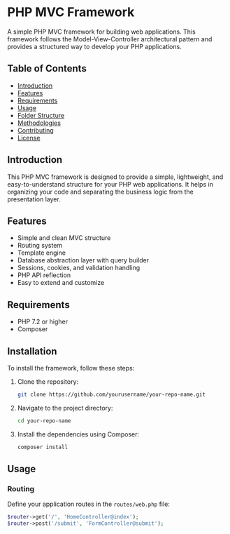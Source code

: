# PHP MVC Framework

A simple PHP MVC framework for building web applications. This framework follows the Model-View-Controller architectural pattern and provides a structured way to develop your PHP applications.

## Table of Contents

- [Introduction](#introduction)
- [Features](#features)
- [Requirements](#requirements)
- [Usage](#usage)
- [Folder Structure](#folder-structure)
- [Methodologies](#methodologies)
- [Contributing](#contributing)
- [License](#license)

## Introduction

This PHP MVC framework is designed to provide a simple, lightweight, and easy-to-understand structure for your PHP web applications. It helps in organizing your code and separating the business logic from the presentation layer.

## Features

- Simple and clean MVC structure
- Routing system
- Template engine
- Database abstraction layer with query builder
- Sessions, cookies, and validation handling
- PHP API reflection
- Easy to extend and customize

## Requirements

- PHP 7.2 or higher
- Composer

## Installation

To install the framework, follow these steps:

1. Clone the repository:

    ```sh
    git clone https://github.com/yourusername/your-repo-name.git
    ```

2. Navigate to the project directory:

    ```sh
    cd your-repo-name
    ```

3. Install the dependencies using Composer:

    ```sh
    composer install
    ```


## Usage

### Routing

Define your application routes in the `routes/web.php` file:

```php
$router->get('/', 'HomeController@index');
$router->post('/submit', 'FormController@submit');
